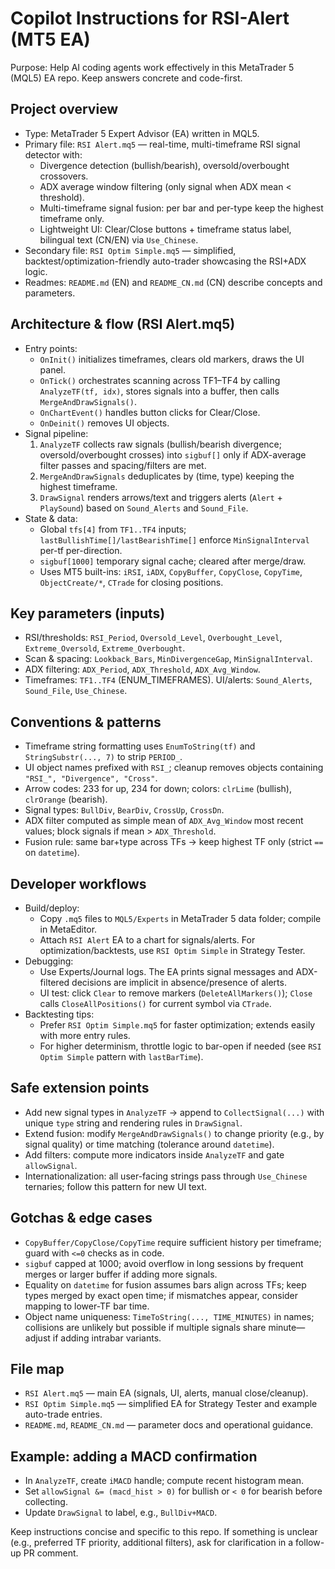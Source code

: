 # Copilot Instructions for RSI-Alert (MT5 EA)

Purpose: Help AI coding agents work effectively in this MetaTrader 5 (MQL5) EA repo. Keep answers concrete and code-first.

## Project overview
- Type: MetaTrader 5 Expert Advisor (EA) written in MQL5.
- Primary file: `RSI Alert.mq5` — real-time, multi-timeframe RSI signal detector with:
  - Divergence detection (bullish/bearish), oversold/overbought crossovers.
  - ADX average window filtering (only signal when ADX mean < threshold).
  - Multi-timeframe signal fusion: per bar and per-type keep the highest timeframe only.
  - Lightweight UI: Clear/Close buttons + timeframe status label, bilingual text (CN/EN) via `Use_Chinese`.
- Secondary file: `RSI Optim Simple.mq5` — simplified, backtest/optimization-friendly auto-trader showcasing the RSI+ADX logic.
- Readmes: `README.md` (EN) and `README_CN.md` (CN) describe concepts and parameters.

## Architecture & flow (RSI Alert.mq5)
- Entry points:
  - `OnInit()` initializes timeframes, clears old markers, draws the UI panel.
  - `OnTick()` orchestrates scanning across TF1–TF4 by calling `AnalyzeTF(tf, idx)`, stores signals into a buffer, then calls `MergeAndDrawSignals()`.
  - `OnChartEvent()` handles button clicks for Clear/Close.
  - `OnDeinit()` removes UI objects.
- Signal pipeline:
  1) `AnalyzeTF` collects raw signals (bullish/bearish divergence; oversold/overbought crosses) into `sigbuf[]` only if ADX-average filter passes and spacing/filters are met.
  2) `MergeAndDrawSignals` deduplicates by (time, type) keeping the highest timeframe.
  3) `DrawSignal` renders arrows/text and triggers alerts (`Alert` + `PlaySound`) based on `Sound_Alerts` and `Sound_File`.
- State & data:
  - Global `tfs[4]` from `TF1..TF4` inputs; `lastBullishTime[]/lastBearishTime[]` enforce `MinSignalInterval` per-tf per-direction.
  - `sigbuf[1000]` temporary signal cache; cleared after merge/draw.
  - Uses MT5 built-ins: `iRSI`, `iADX`, `CopyBuffer`, `CopyClose`, `CopyTime`, `ObjectCreate/*`, `CTrade` for closing positions.

## Key parameters (inputs)
- RSI/thresholds: `RSI_Period`, `Oversold_Level`, `Overbought_Level`, `Extreme_Oversold`, `Extreme_Overbought`.
- Scan & spacing: `Lookback_Bars`, `MinDivergenceGap`, `MinSignalInterval`.
- ADX filtering: `ADX_Period`, `ADX_Threshold`, `ADX_Avg_Window`.
- Timeframes: `TF1..TF4` (ENUM_TIMEFRAMES). UI/alerts: `Sound_Alerts`, `Sound_File`, `Use_Chinese`.

## Conventions & patterns
- Timeframe string formatting uses `EnumToString(tf)` and `StringSubstr(..., 7)` to strip `PERIOD_`.
- UI object names prefixed with `RSI_`; cleanup removes objects containing `"RSI_", "Divergence", "Cross"`.
- Arrow codes: 233 for up, 234 for down; colors: `clrLime` (bullish), `clrOrange` (bearish).
- Signal types: `BullDiv`, `BearDiv`, `CrossUp`, `CrossDn`.
- ADX filter computed as simple mean of `ADX_Avg_Window` most recent values; block signals if mean > `ADX_Threshold`.
- Fusion rule: same bar+type across TFs → keep highest TF only (strict `==` on `datetime`).

## Developer workflows
- Build/deploy:
  - Copy `.mq5` files to `MQL5/Experts` in MetaTrader 5 data folder; compile in MetaEditor.
  - Attach `RSI Alert` EA to a chart for signals/alerts. For optimization/backtests, use `RSI Optim Simple` in Strategy Tester.
- Debugging:
  - Use Experts/Journal logs. The EA prints signal messages and ADX-filtered decisions are implicit in absence/presence of alerts.
  - UI test: click `Clear` to remove markers (`DeleteAllMarkers()`); `Close` calls `CloseAllPositions()` for current symbol via `CTrade`.
- Backtesting tips:
  - Prefer `RSI Optim Simple.mq5` for faster optimization; extends easily with more entry rules.
  - For higher determinism, throttle logic to bar-open if needed (see `RSI Optim Simple` pattern with `lastBarTime`).

## Safe extension points
- Add new signal types in `AnalyzeTF` → append to `CollectSignal(...)` with unique `type` string and rendering rules in `DrawSignal`.
- Extend fusion: modify `MergeAndDrawSignals()` to change priority (e.g., by signal quality) or time matching (tolerance around `datetime`).
- Add filters: compute more indicators inside `AnalyzeTF` and gate `allowSignal`.
- Internationalization: all user-facing strings pass through `Use_Chinese` ternaries; follow this pattern for new UI text.

## Gotchas & edge cases
- `CopyBuffer/CopyClose/CopyTime` require sufficient history per timeframe; guard with `<=0` checks as in code.
- `sigbuf` capped at 1000; avoid overflow in long sessions by frequent merges or larger buffer if adding more signals.
- Equality on `datetime` for fusion assumes bars align across TFs; keep types merged by exact open time; if mismatches appear, consider mapping to lower-TF bar time.
- Object name uniqueness: `TimeToString(..., TIME_MINUTES)` in names; collisions are unlikely but possible if multiple signals share minute—adjust if adding intrabar variants.

## File map
- `RSI Alert.mq5` — main EA (signals, UI, alerts, manual close/cleanup).
- `RSI Optim Simple.mq5` — simplified EA for Strategy Tester and example auto-trade entries.
- `README.md`, `README_CN.md` — parameter docs and operational guidance.

## Example: adding a MACD confirmation
- In `AnalyzeTF`, create `iMACD` handle; compute recent histogram mean.
- Set `allowSignal &= (macd_hist > 0)` for bullish or `< 0` for bearish before collecting.
- Update `DrawSignal` to label, e.g., `BullDiv+MACD`.

Keep instructions concise and specific to this repo. If something is unclear (e.g., preferred TF priority, additional filters), ask for clarification in a follow-up PR comment.
